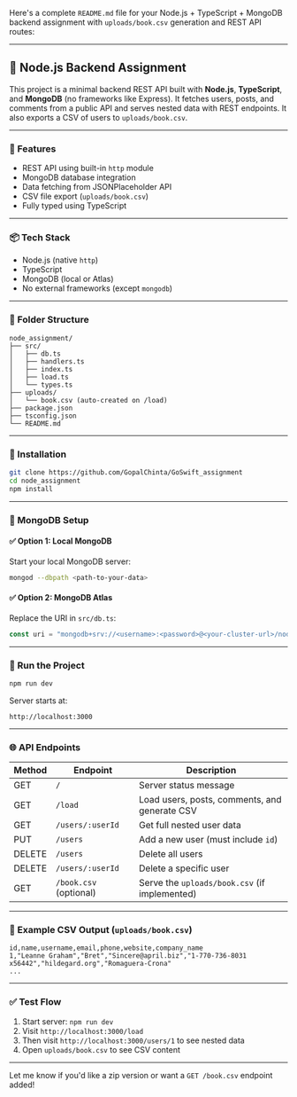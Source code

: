 Here's a complete `README.md` file for your Node.js + TypeScript + MongoDB backend assignment with `uploads/book.csv` generation and REST API routes:

---

## 📘 Node.js Backend Assignment

This project is a minimal backend REST API built with **Node.js**, **TypeScript**, and **MongoDB** (no frameworks like Express). It fetches users, posts, and comments from a public API and serves nested data with REST endpoints. It also exports a CSV of users to `uploads/book.csv`.

---

### 🚀 Features

* REST API using built-in `http` module
* MongoDB database integration
* Data fetching from JSONPlaceholder API
* CSV file export (`uploads/book.csv`)
* Fully typed using TypeScript

---

### 📦 Tech Stack

* Node.js (native `http`)
* TypeScript
* MongoDB (local or Atlas)
* No external frameworks (except `mongodb`)

---

### 📁 Folder Structure

```
node_assignment/
├── src/
│   ├── db.ts
│   ├── handlers.ts
│   ├── index.ts
│   ├── load.ts
│   └── types.ts
├── uploads/
│   └── book.csv (auto-created on /load)
├── package.json
├── tsconfig.json
└── README.md
```

---

### 📄 Installation

```bash
git clone https://github.com/GopalChinta/GoSwift_assignment
cd node_assignment
npm install
```

---

### 🔧 MongoDB Setup

#### ✅ Option 1: Local MongoDB

Start your local MongoDB server:

```bash
mongod --dbpath <path-to-your-data>
```

#### ✅ Option 2: MongoDB Atlas

Replace the URI in `src/db.ts`:

```ts
const uri = "mongodb+srv://<username>:<password>@<your-cluster-url>/node_assignment";
```

---

### 🏃 Run the Project

```bash
npm run dev
```

Server starts at:

```
http://localhost:3000
```

---

### 🌐 API Endpoints

| Method | Endpoint               | Description                                   |
| ------ | ---------------------- | --------------------------------------------- |
| GET    | `/`                    | Server status message                         |
| GET    | `/load`                | Load users, posts, comments, and generate CSV |
| GET    | `/users/:userId`       | Get full nested user data                     |
| PUT    | `/users`               | Add a new user (must include `id`)            |
| DELETE | `/users`               | Delete all users                              |
| DELETE | `/users/:userId`       | Delete a specific user                        |
| GET    | `/book.csv` (optional) | Serve the `uploads/book.csv` (if implemented) |

---

### 📄 Example CSV Output (`uploads/book.csv`)

```csv
id,name,username,email,phone,website,company_name
1,"Leanne Graham","Bret","Sincere@april.biz","1-770-736-8031 x56442","hildegard.org","Romaguera-Crona"
...
```

---

### ✅ Test Flow

1. Start server: `npm run dev`
2. Visit `http://localhost:3000/load`
3. Then visit `http://localhost:3000/users/1` to see nested data
4. Open `uploads/book.csv` to see CSV content

---

Let me know if you'd like a zip version or want a `GET /book.csv` endpoint added!
